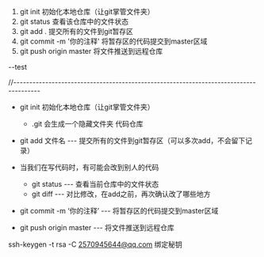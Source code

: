 1. git init 初始化本地仓库（让git掌管文件夹）
2. git status 查看该仓库中的文件状态
3. git add . 提交所有的文件到git暂存区
4. git commit -m '你的注释' 将暂存区的代码提交到master区域 
5. git push origin master 将文件推送到远程仓库

--test


//--------------------------------------------------------------------------------------
- git init 初始化本地仓库（让git掌管文件夹）
  - .git 会生成一个隐藏文件夹 代码仓库

- git add 文件名 --- 提交所有的文件到git暂存区（可以多次add，不会留下记录）
- 当我们在写代码时，有可能会改到别人的代码
  - git status --- 查看当前仓库中的文件状态
  - git diff --- 对比修改，在add之前，再次确认改了哪些地方
- git commit -m ‘你的注释’ --- 将暂存区的代码提交到master区域
- git push origin master --- 将文件推送到远程仓库

ssh-keygen -t rsa -C 2570945644@qq.com 绑定秘钥
